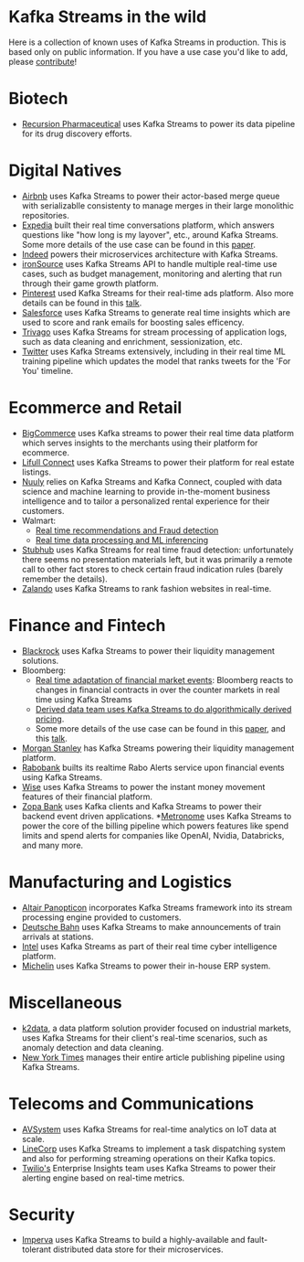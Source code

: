 # Kafka Streams in the wild 

Here is a collection of known uses of Kafka Streams in production. This is based only on public information. If you have a use case you'd like to add, please [contribute](CONTRIBUTING.md)!

# Biotech
* [Recursion Pharmaceutical](https://videos.confluent.io/watch/NHgXjNs9Yk5MxBn8LY8kxJ) uses Kafka Streams to power its data pipeline for its drug discovery efforts.

# Digital Natives
* [Airbnb](https://www.confluent.io/de-de/events/kafka-summit-london-2022/evergreen-building-airbnbs-merge-queue-with-kafka-streams/) uses Kafka Streams to power their actor-based merge queue with serializablle consistenty to manage merges in their large monolithic repositories.
* [Expedia](https://www.confluent.io/resources/kafka-summit-2020/launching-the-expedia-conversations-platform-from-zero-to-production-in-four-months/) built their real time conversations platform, which answers questions like "how long is my layover", etc., around Kafka Streams. Some more details of the use case can be found in this [paper](https://dl.acm.org/doi/10.1145/3448016.3457556).
* [Indeed](https://www.slideshare.net/HostedbyConfluent/from-monoliths-to-microservices-a-journey-with-confluent-with-gayathri-veale-current-2022) powers their microservices architecture with Kafka Streams.
* [ironSource](https://aws.amazon.com/blogs/big-data/how-ironsource-built-a-multi-purpose-data-lake-with-upsolver-amazon-s3-and-amazon-athena/) uses Kafka Streams API to handle multiple real-time use cases, such as budget management, monitoring and alerting that run through their game growth platform.
* [Pinterest](https://www.slideshare.net/ConfluentInc/building-pinterest-realtime-ads-platform-using-kafka-streams) used Kafka Streams for their real-time ads platform. Also more details can be found in this [talk](https://www.youtube.com/watch?v=RWPCLfnYFRQ).
* [Salesforce](https://engineering.salesforce.com/real-time-einstein-insights-using-kafka-streams-ca94008c2c6f/) uses Kafka Streams to generate real time insights which are used to score and rank emails for boosting sales efficency.
* [Trivago](https://www.youtube.com/watch?v=e9jpFHbS4XY) uses Kafka Streams for stream processing of application logs, such as data cleaning and enrichment, sessionization, etc.
* [Twitter](https://blog.twitter.com/engineering/en_us/topics/infrastructure/2020/streaming-logging-pipeline-of-home-timeline-prediction-system) uses Kafka Streams extensively, including in their real time ML training pipeline which updates the model that ranks tweets for the 'For You' timeline.

# Ecommerce and Retail
* [BigCommerce](https://medium.com/bigcommerce-engineering/use-of-kafka-and-kafka-streams-at-bigcommerce-6189345c3c21) uses Kafka streams to power their real time data platform which serves insights to the merchants using their platform for ecommerce.
* [Lifull Connect](https://www.confluent.io/events/kafka-summit-london-2023/lessons-learned-scaling-stateful-kafka-streams-topologies/) uses Kafka Streams to power their platform for real estate listings.
* [Nuuly](https://www.youtube.com/watch?v=ur1Zeafo_lo) relies on Kafka Streams and Kafka Connect, coupled with data science and machine learning to provide in-the-moment business intelligence and to tailor a personalized rental experience for their customers.
* Walmart:
  * [Real time recommendations and Fraud detection](https://www.slideshare.net/ConfluentInc/kafka-streams-at-scale-deepak-goyal-walmart-labs-kafka-summit-london-2019)
  * [Real time data processing and ML inferencing](https://www.slideshare.net/kafkazone/real-time-data-processing-and-model-inferncing-platform-with-kafka-streams-navinder-singh-walmart)
 * [Stubhub](https://www.meetup.com/kafkabayarea/events/267811182/) uses Kafka Streams for real time fraud detection: unfortunately there seems no presentation materials left, but it was primarily a remote call to other fact stores to check certain fraud indication rules (barely remember the details).
* [Zalando](https://engineering.zalando.com/posts/2017/11/real-time-ranking-kafka.html) uses Kafka Streams to rank fashion websites in real-time.

# Finance and Fintech
* [Blackrock](https://engineering.blackrock.com/delivering-eventual-consistency-with-kafka-streams-c013a217b9b9) uses Kafka Streams to power their liquidity management solutions.
* Bloomberg:
  * [Real time adaptation of financial market events](https://www.confluent.io/events/kafka-summit-americas-2021/real-time-adaptation-of-financial-market-events-with-kafka/): Bloomberg reacts to changes in financial contracts in over the counter markets in real time using Kafka Streams
  * [Derived data team uses Kafka Streams to do algorithmically derived pricing](https://www.confluent.io/resources/kafka-summit-2020/replaying-kstreams-apps-using-state-snapshots/).
  * Some more details of the use case can be found in this [paper](https://dl.acm.org/doi/10.1145/3448016.3457556), and this [talk](https://www.youtube.com/watch?v=tEcYffZz-Mc).
* [Morgan Stanley](https://www.confluent.io/events/kafka-summit-london-2023/consistent-high-throughput-real-time-calculation-engines-using-kafka-streams/) has Kafka Streams powering their liquidity management platform.
* [Rabobank](https://axual.com/real-time-financial-alerts-at-rabobank-with-apache-kafkas-streams-api/) builts its realtime Rabo Alerts service upon financial events using Kafka Streams.
* [Wise](https://www.confluent.io/fr-fr/events/kafka-summit-london-2023/streaming-infrastructure-at-wise/) uses Kafka Streams to power the instant money movement features of their financial platform.
* [Zopa Bank](https://www.confluent.io/events/kafka-summit-london-2023/highly-available-kafka-consumers-and-kafka-streams-on-kubernetes/) uses Kafka clients and Kafka Streams to power their backend event driven applications.
*[Metronome](https://www.responsive.dev/customers/metronome) uses Kafka Streams to power the core of the billing pipeline which powers features like spend limits and spend alerts for companies like OpenAI, Nvidia, Databricks, and many more.


# Manufacturing and Logistics
* [Altair Panopticon](https://altair.com/resource/panopticon-explainer-introduction-to-stream-processing) incorporates Kafka Streams framework into its stream processing engine provided to customers.
* [Deutsche Bahn](https://www.infoq.com/news/2020/01/kafka-event-stream-deutsche-bahn/) uses Kafka Streams to make announcements of train arrivals at stations.
* [Intel](https://www.intel.com/content/dam/www/central-libraries/us/en/documents/building-a-cyber-intelligence-platform-apache-kafka-paper.pdf) uses Kafka Streams as part of their real time cyber intelligence platform.
* [Michelin](https://blogit.michelin.io/kstreamplify/) uses Kafka Streams to power their in-house ERP system.

# Miscellaneous 
* [k2data](https://www.k2data.com/), a data platform solution provider focused on industrial markets, uses Kafka Streams for their client's real-time scenarios, such as anomaly detection and data cleaning.
* [New York Times](https://www.confluent.io/blog/publishing-apache-kafka-new-york-times/) manages their entire article publishing pipeline using Kafka Streams.

# Telecoms and Communications 
* [AVSystem](https://www.avsystem.com/blog/csp/large-scale-data-monitoring-with-kafka-streams/) uses Kafka Streams for real-time analytics on IoT data at scale.
* [LineCorp](https://engineering.linecorp.com/en/blog/applying-kafka-streams-for-internal-message-delivery-pipeline) uses Kafka Streams to implement a task dispatching system and also for performing streaming operations on their Kafka topics.
* [Twilio's](https://www.twilio.com/blog/kafka-streams-near-real-time) Enterprise Insights team uses Kafka Streams to power their alerting engine based on real-time metrics.

# Security
* [Imperva](https://www.imperva.com/blog/not-just-for-processing-how-kafka-streams-as-a-distributed-database-boosted-our-reliability-and-reduced-maintenance/) uses Kafka Streams to build a highly-available and fault-tolerant distributed data store for their microservices.
